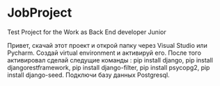 # JobProject
Test Project for the Work as Back End developer Junior

Привет, скачай этот проект и открой папку через Visual Studio или Pycharm. 
Создай virtual environment и активируй его.
После того активировал сделай следущие команды :  pip install django, pip install djangorestframework, pip install django-filter, pip install psycopg2, pip install django-seed.
Подключи базу данных Postgresql. 
